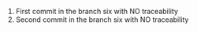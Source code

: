 1. First commit in the branch six with NO traceability
2. Second commit in the branch six with NO traceability
